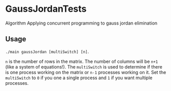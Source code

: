 # GaussJordanTests
Algorithm Applying concurrent programming to gauss jordan elimination

## Usage

`./main gaussJordan [multiSwitch] [n]`.

`n` is the number of rows in the matrix. The number of columns will be `n+1` (like a system of equations!).  The `multiSwitch` is used to determine if there is one 
process working on the matrix or `n-1` processes working on it. Set the `multiSwitch` to `0` if you one a single process and `1` if you want multiple processes.
